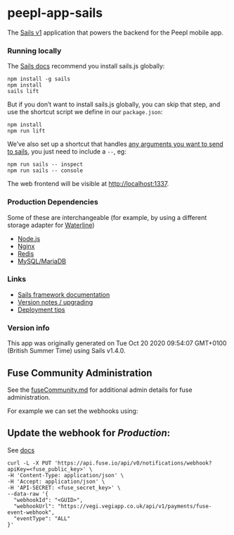 # peepl-app-sails

The [Sails v1](https://sailsjs.com) application that powers the backend for the Peepl mobile app.

### Running locally

The [Sails docs](https://sailsjs.com/get-started) recommend you install sails.js globally:

    npm install -g sails
    npm install
    sails lift

But if you don’t want to install sails.js globally, you can skip that step, and use the shortcut script we define in our `package.json`:

    npm install
    npm run lift

We’ve also set up a shortcut that handles [any arguments you want to send to sails](https://sailsjs.com/documentation/reference/command-line-interface), you just need to include a `--`, eg:

    npm run sails -- inspect
    npm run sails -- console

The web frontend will be visible at <http://localhost:1337>.

### Production Dependencies

Some of these are interchangeable (for example, by using a different storage adapter for [Waterline](https://waterlinejs.org/))

+ [Node.js](https://nodejs.org/en/)
+ [Nginx](https://nginx.org/)
+ [Redis](https://redis.io/)
+ [MySQL/MariaDB](https://mariadb.org/)

### Links

+ [Sails framework documentation](https://sailsjs.com/get-started)
+ [Version notes / upgrading](https://sailsjs.com/documentation/upgrading)
+ [Deployment tips](https://sailsjs.com/documentation/concepts/deployment)
### Version info

This app was originally generated on Tue Oct 20 2020 09:54:07 GMT+0100 (British Summer Time) using Sails v1.4.0.

<!-- Internally, Sails used [`sails-generate@2.0.0`](https://github.com/balderdashy/sails-generate/tree/v2.0.0/lib/core-generators/new). -->



<!--
Note:  Generators are usually run using the globally-installed `sails` CLI (command-line interface).  This CLI version is _environment-specific_ rather than app-specific, thus over time, as a project's dependencies are upgraded or the project is worked on by different developers on different computers using different versions of Node.js, the Sails dependency in its package.json file may differ from the globally-installed Sails CLI release it was originally generated with.  (Be sure to always check out the relevant [upgrading guides](https://sailsjs.com/upgrading) before upgrading the version of Sails used by your app.  If you're stuck, [get help here](https://sailsjs.com/support).)
-->

## Fuse Community Administration
See the [fuseCommunity.md](./fuseCommunity.md) for additional admin details for fuse administration.

For example we can set the webhooks using:
## Update the webhook for *Production*:

See [docs]()

```shell
curl -L -X PUT 'https://api.fuse.io/api/v0/notifications/webhook?apiKey=<fuse_public_key>' \
-H 'Content-Type: application/json' \
-H 'Accept: application/json' \
-H 'API-SECRET: <fuse_secret_key>' \
--data-raw '{
  "webhookId": "<GUID>",
  "webhookUrl": "https://vegi.vegiapp.co.uk/api/v1/payments/fuse-event-webhook",
  "eventType": "ALL"
}'
```